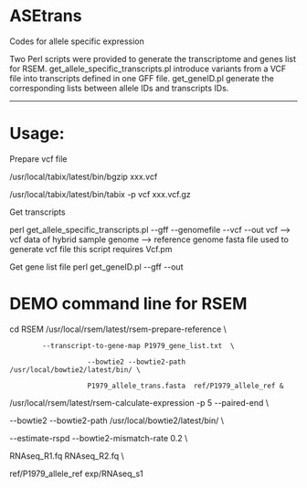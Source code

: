 # ASEtrans
Codes for allele specific expression

Two Perl scripts were provided to generate the transcriptome and genes list for RSEM. 
get_allele_specific_transcripts.pl introduce variants from a VCF file into transcripts defined in one GFF file.
get_geneID.pl  generate the corresponding lists between allele IDs and transcripts IDs.

-----------------------------------------------------------------------------------------
# Usage:

Prepare vcf file

/usr/local/tabix/latest/bin/bgzip   xxx.vcf

/usr/local/tabix/latest/bin/tabix -p vcf xxx.vcf.gz

Get transcripts

perl get_allele_specific_transcripts.pl --gff  <gff>  --genomefile <genome>  --vcf <vcf>  --out <out>
vcf --> vcf data of hybrid sample
genome --> reference genome fasta file used to generate vcf file
this script requires Vcf.pm


Get gene list file
perl get_geneID.pl --gff  <gff>  --out <out>




# DEMO command line for RSEM
cd RSEM
/usr/local/rsem/latest/rsem-prepare-reference  \

            --transcript-to-gene-map P1979_gene_list.txt  \
            
                       --bowtie2 --bowtie2-path /usr/local/bowtie2/latest/bin/ \
                       
                       P1979_allele_trans.fasta  ref/P1979_allele_ref &


/usr/local/rsem/latest/rsem-calculate-expression -p 5 --paired-end   \

 --bowtie2 --bowtie2-path /usr/local/bowtie2/latest/bin/   \
 
 --estimate-rspd     --bowtie2-mismatch-rate 0.2   \
 
  RNAseq_R1.fq RNAseq_R2.fq  \
  
  ref/P1979_allele_ref   exp/RNAseq_s1


